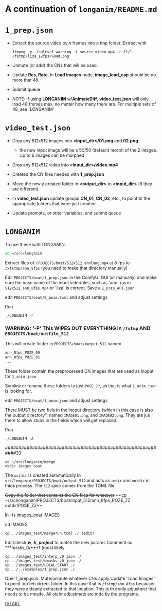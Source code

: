 #  A continuation of `longanim/README.md`



# `1_prep.json`

- Extract the source video by *n* frames into a tmp folder.  Extract with 

  ```
  ffmpeg -y -loglevel warning -i source_video.mp4 -r 12/1 /fstmp/liza_12fps/%09d.png
  ```

- Unmute (or add) the CNs that will be used.

- Update **Res**, **Rate**.  In **Load Images** node, **image_load_cap** should be no more that 48.

- Submit queue

- NOTE: If using **LONGANIM** w/**AnimateDiff**, **video_test.json** will only load 48 frames max, no matter how many there are.  For multiple sets of 48, see 'LONGANIM'

# `video_test.json`

- Drop any 512x512 images into **<input_dir>/01.png** and **02.png**
  - the new input image will be a 50/50 (default) morph of the 2 images.  Up to 6 images can be morphed
  
- Drop any 512x512 video into **<input_dir>/video.mp4**

- Created the CN files needed with **1_prep.json** 

- Move the newly created folder in **<output_dir>** to **<input_dir>** (if they are different)

- in **video_test.json** update groups **CN_01**, **CN_02**, etc., to point to the appropriate folders that were just created.

- Update prompts, or other variables, and submit queue

  

# `LONGANIM`

To use these with LONGAMIN.

```bash
cd ~/src/longanim
```
Extract files of` PROJECTS/boat/512x512_annlong.mp4` at 8 fps to `/xfstmp/ann_8fps` (you need to make that directory manually)

Edit `PROJECTS/boat/1_prop.json` in the ComfyUI GUI  (or manually) and make sure the base name of the input videofiles, such as 'ann' (as in `512x512_ann_8fps.mp4` or 'liza' is correct.  Save a `1_prep_API.json`

edit `PROJECTS/boat/0_anim.toml` and adjust settings

Run 
```bash
./LONGANIM -P
```
### WARNING: '-P' This WIPES OUT EVERYTHING in `/fstmp` AND `PROJECTS/boat/outfile_512`
This will create folder in `PROJECTS/boat/output_512` named 
```bash
ann_8fps_POZE_00
ann_8fps_POZE_01
...
```
These folder contain the preprocessed CN images that are used as inoput for `1_anim.json`

Symlink or rename these folders to just `POSE_??`, as that is what `1_anim.json` is looking for.

edit `PROJECTS/boat/1_anim.json` and adjust settings

There MUST be two fiels in the inoput directory (which in this case is also the output directory", named `IMAGE01.png`, and `IMAGE02.png`.  They are jus there to allow stubs in the fields which will get replaced.

Run

```
./LONGANIM -A
```








############################################################33

```
cd ~/src/longanim/merge
mkdir images_boat
```

The `outdir` is created automatically in `src/longanim/PROJECTS/boat/output_512` and acts as `indir` and `outdir` in thios process.  The `512` spec comes from the TOML file.

~~Copy the folder that contains the CN files for whatever~~ 
~~cp ~/src/longanim/PROJECTS/boat/input_512/ann_8fps_POZE_ZZ outdir/POSE_ZZ~~


ln -fs images_boat IMAGES

cd IMAGES

```
cp ../images_test/mergerun.toml ./ (edit)
```
Edit/check ***w***, ***h***, ***project*** to match the new params
Comment ou ***masks_0/***1 (most likely
```
cp ../images_test/interp_v0.json ./
cp ../images_test/qmasks_v0.json ./
cp ../images_test/LOCAL_START ./
cp ../../examples/1_prep.json ./
```

Opel 1_prep.json. Mute/unmute whatever CNs apply
Update 'Load Images" to point top teh cirrect folder.  In this case that is `/fstmp/ann_8fps` becauser they were aldeady extracted to that location.  This is th eonly adjustmet that needs to be mnade.  All otehr adjustmets are mde by the programs.



[fSTART]()













